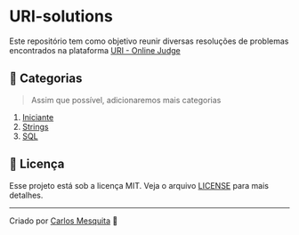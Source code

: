 # URI-solutions
Este repositório tem como objetivo reunir diversas resoluções de problemas encontrados na plataforma [URI - Online Judge](urionlinejudge.com.br)

## :rocket: Categorias
> Assim que possível, adicionaremos mais categorias
   1. [Iniciante](categorias/iniciante#iniciante)
   2. [Strings](categorias/strings#strings)
   3. [SQL](categorias/sql#sql)
   

## :memo: Licença

Esse projeto está sob a licença MIT. Veja o arquivo [LICENSE](LICENSE) para mais detalhes.

---
Criado por [Carlos Mesquita](https://github.com/carlos3g) :purple_heart:

